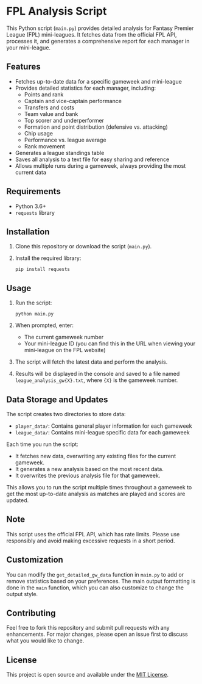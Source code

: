 # FPL Analysis Script

This Python script (`main.py`) provides detailed analysis for Fantasy Premier League (FPL) mini-leagues. It fetches data from the official FPL API, processes it, and generates a comprehensive report for each manager in your mini-league.

## Features

- Fetches up-to-date data for a specific gameweek and mini-league
- Provides detailed statistics for each manager, including:
  - Points and rank
  - Captain and vice-captain performance
  - Transfers and costs
  - Team value and bank
  - Top scorer and underperformer
  - Formation and point distribution (defensive vs. attacking)
  - Chip usage
  - Performance vs. league average
  - Rank movement
- Generates a league standings table
- Saves all analysis to a text file for easy sharing and reference
- Allows multiple runs during a gameweek, always providing the most current data

## Requirements

- Python 3.6+
- `requests` library

## Installation

1. Clone this repository or download the script (`main.py`).
2. Install the required library:

   ```
   pip install requests
   ```

## Usage

1. Run the script:

   ```
   python main.py
   ```

2. When prompted, enter:
   - The current gameweek number
   - Your mini-league ID (you can find this in the URL when viewing your mini-league on the FPL website)

3. The script will fetch the latest data and perform the analysis.

4. Results will be displayed in the console and saved to a file named `league_analysis_gw{X}.txt`, where `{X}` is the gameweek number.

## Data Storage and Updates

The script creates two directories to store data:

- `player_data/`: Contains general player information for each gameweek
- `league_data/`: Contains mini-league specific data for each gameweek

Each time you run the script:
- It fetches new data, overwriting any existing files for the current gameweek.
- It generates a new analysis based on the most recent data.
- It overwrites the previous analysis file for that gameweek.

This allows you to run the script multiple times throughout a gameweek to get the most up-to-date analysis as matches are played and scores are updated.

## Note

This script uses the official FPL API, which has rate limits. Please use responsibly and avoid making excessive requests in a short period.

## Customization

You can modify the `get_detailed_gw_data` function in `main.py` to add or remove statistics based on your preferences. The main output formatting is done in the `main` function, which you can also customize to change the output style.

## Contributing

Feel free to fork this repository and submit pull requests with any enhancements. For major changes, please open an issue first to discuss what you would like to change.

## License

This project is open source and available under the [MIT License](https://opensource.org/licenses/MIT).
